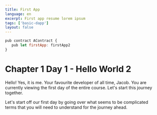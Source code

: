 ```yaml
---
title: First App
language: en
excerpt: First app resume lorem ipsum
tags: ['basic-dapp']
layout: false
---
```


```js
pub contract AContract {
   pub let firstApp: firstApp2
}
```

# Chapter 1 Day 1 - Hello World 2

Hello! Yes, it is me. Your favourite developer of all time, Jacob. You are currently viewing the first day of the entire course. Let's start this journey together.

Let's start off our first day by going over what seems to be complicated terms that you will need to understand for the journey ahead.
